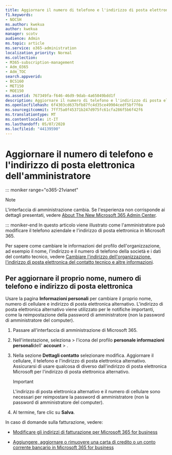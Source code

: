 ```yaml
---
title: Aggiornare il numero di telefono e l'indirizzo di posta elettronica dell'amministratore
f1.keywords:
- NOCSH
ms.author: kwekua
author: kwekua
manager: scotv
audience: Admin
ms.topic: article
ms.service: o365-administration
localization_priority: Normal
ms.collection:
- M365-subscription-management
- Adm_O365
- Adm_TOC
search.appverid:
- BCS160
- MET150
- MOE150
ms.assetid: 767349fa-f646-46d9-9dab-4a65049bdd1f
description: Aggiornare il numero di telefono e l'indirizzo di posta elettronica dell'amministratore nell'interfaccia di amministrazione. Se si desidera reimpostare la propria password di amministratore, sono necessarie queste informazioni.
ms.openlocfilehash: 6f4303cd637bfb87fc4d35ce49904cedf5bf7f0a
ms.sourcegitcommit: 7ff75a0f45371b247d975fc61cfa286f5b6f42f6
ms.translationtype: MT
ms.contentlocale: it-IT
ms.lasthandoff: 05/07/2020
ms.locfileid: "44139590"
---
```

# <a name="update-your-admin-phone-number-and-email-address"></a>Aggiornare il numero di telefono e l'indirizzo di posta elettronica dell'amministratore

::: moniker range="o365-21vianet"

> [!NOTE]
> L'interfaccia di amministrazione cambia. Se l'esperienza non corrisponde ai dettagli presentati, vedere [About The New Microsoft 365 Admin Center](https://docs.microsoft.com/microsoft-365/admin/microsoft-365-admin-center-preview?view=o365-21vianet).

::: moniker-end
In questo articolo viene illustrato come l'amministratore può modificare il telefono aziendale e l'indirizzo di posta elettronica in Microsoft 365.
  
Per sapere come cambiare le informazioni del profilo dell'organizzazione, ad esempio il nome, l'indirizzo e il numero di telefono della società e i dati del contatto tecnico, vedere [Cambiare l'indirizzo dell'organizzazione, l'indirizzo di posta elettronica del contatto tecnico e altre informazioni](change-address-contact-and-more.md).
  
## <a name="to-update-your-name-phone-number-and-email-address"></a>Per aggiornare il proprio nome, numero di telefono e indirizzo di posta elettronica

Usare la pagina **Informazioni personali** per cambiare il proprio nome, numero di cellulare e indirizzo di posta elettronica alternativo. L'indirizzo di posta elettronica alternativo viene utilizzato per le notifiche importanti, come la reimpostazione della password di amministratore (non la password di amministratore del computer). 
  
1. Passare all'interfaccia di amministrazione di Microsoft 365.

2. Nell'intestazione, seleziona \> l'icona del profilo **personale informazioni personali**dell' **account** \> .

3. Nella sezione **Dettagli contatto** selezionare modifica. Aggiornare il cellulare, il telefono e l'indirizzo di posta elettronica alternativo. Assicurarsi di usare qualcosa di diverso dall'indirizzo di posta elettronica Microsoft per l'indirizzo di posta elettronica alternativo.

    > [!IMPORTANT]
    > L'indirizzo di posta elettronica alternativo e il numero di cellulare sono necessari per reimpostare la password di amministratore (non la password di amministratore del computer).

4. Al termine, fare clic su **Salva**.
  
In caso di domande sulla fatturazione, vedere:
  
- [Modificare gli indirizzi di fatturazione per Microsoft 365 for business](../../commerce/billing-and-payments/change-your-billing-addresses.md)

- [Aggiungere, aggiornare o rimuovere una carta di credito o un conto corrente bancario in Microsoft 365 for business](../../commerce/billing-and-payments/add-update-or-remove-credit-card-or-bank-account.md)
